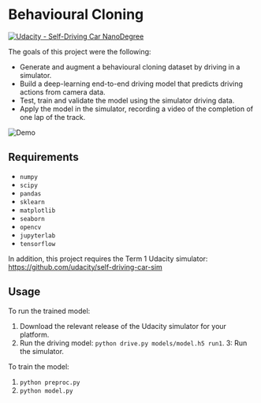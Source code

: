 # Behavioural Cloning

[![Udacity - Self-Driving Car NanoDegree](https://s3.amazonaws.com/udacity-sdc/github/shield-carnd.svg)](http://www.udacity.com/drive)

The goals of this project were the following:

* Generate and augment a behavioural cloning dataset by driving in a simulator.
* Build a deep-learning end-to-end driving model that predicts driving actions from camera data.
* Test, train and validate the model using the simulator driving data.
* Apply the model in the simulator, recording a video of the completion of one lap of the track.

![Demo](./demo.gif)

## Requirements

- `numpy`
- `scipy`
- `pandas`
- `sklearn`
- `matplotlib`
- `seaborn`
- `opencv`
- `jupyterlab`
- `tensorflow`

In addition, this project requires the Term 1 Udacity simulator: https://github.com/udacity/self-driving-car-sim

## Usage
To run the trained model:
1. Download the relevant release of the Udacity simulator for your platform.
2. Run the driving model: `python drive.py models/model.h5 run1`.
3: Run the simulator.

To train the model:
1. `python preproc.py`
2. `python model.py`
